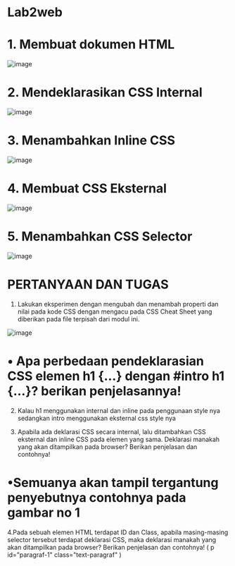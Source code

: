 # Lab2web

# 1. Membuat dokumen HTML

![image](https://github.com/Fathurrochman20/Lab2web/assets/135719593/e9485297-9c9d-4899-820d-e9b02c283385)

# 2. Mendeklarasikan CSS Internal

![image](https://github.com/Fathurrochman20/Lab2web/assets/135719593/c81c7593-77cc-4ba8-83dd-2328def1628e)

# 3. Menambahkan Inline CSS
![image](https://github.com/Fathurrochman20/Lab2web/assets/135719593/795a6c74-cb3a-4954-91a6-3a01d261e44d)


# 4. Membuat CSS Eksternal
![image](https://github.com/Fathurrochman20/Lab2web/assets/135719593/ebdcc441-aebf-4d1e-9e57-60c9934b2492)


# 5. Menambahkan CSS Selector
![image](https://github.com/Fathurrochman20/Lab2web/assets/135719593/f04702ed-7dff-4d5f-9645-6eb6a0795c6b)


# PERTANYAAN DAN TUGAS

1. Lakukan eksperimen dengan mengubah dan menambah properti dan nilai pada kode CSS dengan mengacu pada CSS Cheat Sheet yang diberikan pada file terpisah dari modul ini. 

![image](https://github.com/Fathurrochman20/Lab2web/assets/135719593/77346106-214a-4fa3-9363-cdef51dd42f6)

# • Apa perbedaan pendeklarasian CSS elemen h1 {...} dengan #intro h1 {...}? berikan penjelasannya!

2. Kalau h1 menggunakan internal dan inline pada penggunaan style nya sedangkan intro menggunakan eksternal css style nya

3. Apabila ada deklarasi CSS secara internal, lalu ditambahkan CSS eksternal dan inline CSS pada elemen yang sama. Deklarasi manakah yang akan ditampilkan pada browser? Berikan penjelasan dan contohnya!

# •Semuanya akan tampil tergantung penyebutnya contohnya pada gambar no 1

4.Pada sebuah elemen HTML terdapat ID dan Class, apabila masing-masing selector tersebut terdapat deklarasi CSS, maka deklarasi manakah yang akan ditampilkan pada browser? Berikan penjelasan dan contohnya! ( p id="paragraf-1" class="text-paragraf" )
